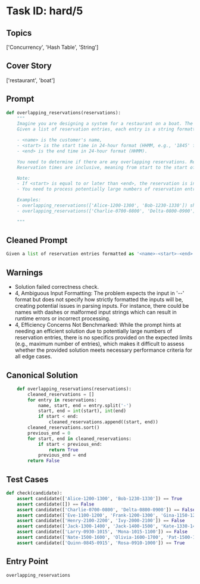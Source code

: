 # Task ID: hard/5

## Topics

['Concurrency', 'Hash Table', 'String']

## Cover Story

['restaurant', 'boat']

## Prompt

```python
def overlapping_reservations(reservations):
    """
    Imagine you are designing a system for a restaurant on a boat. The restaurant has limited capacity, and it is crucial to keep track of reservations to avoid overbooking.
    Given a list of reservation entries, each entry is a string formatted as '<name>-<start>-<end>', where:

    - <name> is the customer's name,
    - <start> is the start time in 24-hour format (HHMM, e.g., '1845' for 6:45 PM),
    - <end> is the end time in 24-hour format (HHMM).

    You need to determine if there are any overlapping reservations. Return True if there are overlaps, else False.
    Reservation times are inclusive, meaning from start to the start of the end time (exclusive).

    Note:
    - If <start> is equal to or later than <end>, the reservation is invalid and should be ignored.
    - You need to process potentially large numbers of reservation entries, so your solution should be efficient.

    Examples:
    - overlapping_reservations(['Alice-1200-1300', 'Bob-1230-1330']) should return True because Bob's reservation starts before Alice's ends.
    - overlapping_reservations(['Charlie-0700-0800', 'Delta-0800-0900']) should return False as Delta's reservation starts exactly when Charlie's ends.

    """
```

## Cleaned Prompt

```python
Given a list of reservation entries formatted as '<name>-<start>-<end>', determine if there are any overlapping reservations. If a time range overlaps with any other, return True; otherwise return False. Ignore invalid reservations where <start> is not less than <end>. Example: overlapping_reservations(['Alice-1200-1300', 'Bob-1230-1330']) should return True because there is an overlap.
```

## Warnings

- Solution failed correctness check.
- 4, Ambiguous Input Formatting: The problem expects the input in '<name>-<start>-<end>' format but does not specify how strictly formatted the inputs will be, creating potential issues in parsing inputs. For instance, there could be names with dashes or malformed input strings which can result in runtime errors or incorrect processing.
- 4, Efficiency Concerns Not Benchmarked: While the prompt hints at needing an efficient solution due to potentially large numbers of reservation entries, there is no specifics provided on the expected limits (e.g., maximum number of entries), which makes it difficult to assess whether the provided solution meets necessary performance criteria for all edge cases.

## Canonical Solution

```python
    def overlapping_reservations(reservations):
        cleaned_reservations = []
        for entry in reservations:
            name, start, end = entry.split('-')
            start, end = int(start), int(end)
            if start < end:
                cleaned_reservations.append((start, end))
        cleaned_reservations.sort()
        previous_end = 0
        for start, end in cleaned_reservations:
            if start < previous_end:
                return True
            previous_end = end
        return False
```

## Test Cases

```python
def check(candidate):
    assert candidate(['Alice-1200-1300', 'Bob-1230-1330']) == True
    assert candidate([]) == False
    assert candidate(['Charlie-0700-0800', 'Delta-0800-0900']) == False
    assert candidate(['Eve-1100-1200', 'Frank-1200-1300', 'Gina-1150-1210']) == True
    assert candidate(['Henry-2100-2200', 'Ivy-2000-2100']) == False
    assert candidate(['Jack-1300-1400', 'Jack-1400-1500', 'Kate-1330-1430']) == True
    assert candidate(['Larry-0930-1015', 'Mona-1015-1100']) == False
    assert candidate(['Nate-1500-1600', 'Olivia-1600-1700', 'Pat-1500-1700']) == True
    assert candidate(['Quinn-0845-0915', 'Rosa-0910-1000']) == True
```

## Entry Point

`overlapping_reservations`

